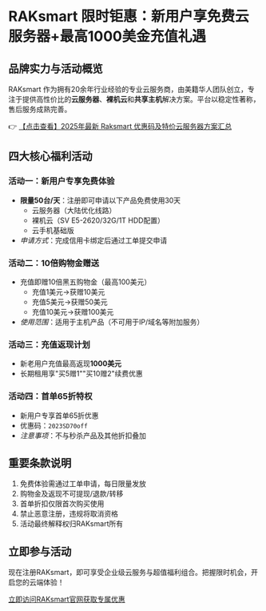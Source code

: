 # RAKsmart 限时钜惠：新用户享免费云服务器+最高1000美金充值礼遇

## 品牌实力与活动概览

RAKsmart 作为拥有20余年行业经验的专业云服务商，由美籍华人团队创立，专注于提供高性价比的**云服务器**、**裸机云**和**共享主机**解决方案。平台以稳定性著称，售后服务成熟完善。

👉 [【点击查看】2025年最新 Raksmart 优惠码及特价云服务器方案汇总](https://bit.ly/raksmart)

## 四大核心福利活动

### 活动一：新用户专享免费体验
- **限量50台/天**：注册即可申请以下产品免费使用30天
  - 云服务器（大陆优化线路）
  - 裸机云（SV E5-2620/32G/1T HDD配置）
  - 云手机基础版
- *申请方式*：完成信用卡绑定后通过工单提交申请

### 活动二：10倍购物金赠送
- 充值即赠10倍黑五购物金（最高100美元）
  - 充值1美元→获赠10美元
  - 充值5美元→获赠50美元
  - 充值10美元→获赠100美元
- *使用范围*：适用于主机产品（不可用于IP/域名等附加服务）

### 活动三：充值返现计划
- 新老用户充值最高返现**1000美元**
- 长期租用享"买5赠1""买10赠2"续费优惠

### 活动四：首单65折特权
- 新用户专享首单65折优惠
- 优惠码：`2023SD70off`
- *注意事项*：不与秒杀产品及其他折扣叠加

## 重要条款说明
1. 免费体验需通过工单申请，每日限量发放
2. 购物金及返现不可提现/退款/转移
3. 首单折扣仅限首次购买使用
4. 禁止恶意注册，违规将取消资格
5. 活动最终解释权归RAKsmart所有

## 立即参与活动
现在注册RAKsmart，即可享受企业级云服务与超值福利组合。把握限时机会，开启您的云端体验！

[立即访问RAKsmart官网获取专属优惠](https://bit.ly/raksmart)